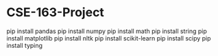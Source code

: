 # CSE-163-Project

pip install pandas
pip install numpy
pip install math
pip install string
pip install matplotlib
pip install nltk
pip install scikit-learn
pip install scipy
pip install typing
